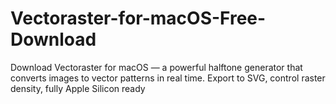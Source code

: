 # Vectoraster-for-macOS-Free-Download
Download Vectoraster for macOS — a powerful halftone generator that converts images to vector patterns in real time. Export to SVG, control raster density, fully Apple Silicon ready
